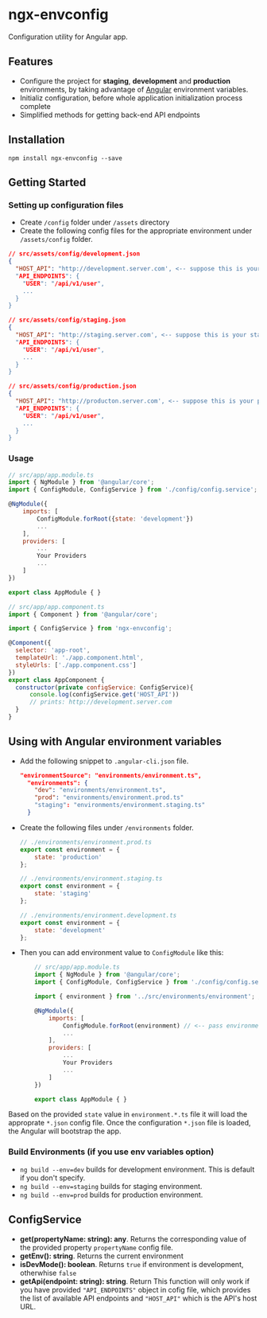 # ngx-envconfig
Configuration utility for Angular app.

## Features
- Configure the project for **staging**, **development** and **production** environments, by taking advantage of [Angular](https://angular.io/) environment variables.
- Initializ configuration, before whole application initialization process complete 
- Simplified methods for getting back-end API endpoints  

## Installation
`npm install ngx-envconfig --save`


## Getting Started   

### Setting up configuration files

- Create `/config` folder under `/assets` directory
- Create the following  config files for the appropriate environment under `/assets/config` folder.

```json
// src/assets/config/development.json
{
  "HOST_API": "http://development.server.com', <-- suppose this is your development server  
  "API_ENDPOINTS": {
    "USER": "/api/v1/user",
    ...
  }
}
```


```json
// src/assets/config/staging.json
{
  "HOST_API": "http://staging.server.com', <-- suppose this is your staging server  
  "API_ENDPOINTS": {
    "USER": "/api/v1/user",
    ...
  }
}
```


```json
// src/assets/config/production.json
{
  "HOST_API": "http://producton.server.com', <-- suppose this is your production server  
  "API_ENDPOINTS": {
    "USER": "/api/v1/user",
    ...
  }
}
```

### Usage

```javascript 
// src/app/app.module.ts
import { NgModule } from '@angular/core';
import { ConfigModule, ConfigService } from './config/config.service';

@NgModule({
    imports: [
        ConfigModule.forRoot({state: 'development'})
        ...
    ],
    providers: [
        ...
        Your Providers
        ...
    ]
})

export class AppModule { }
```

```javascript 
// src/app/app.component.ts
import { Component } from '@angular/core';

import { ConfigService } from 'ngx-envconfig';

@Component({
  selector: 'app-root',
  templateUrl: './app.component.html',
  styleUrls: ['./app.component.css']
})
export class AppComponent {
  constructor(private configService: ConfigService){
      console.log(configService.get('HOST_API'))
      // prints: http://development.server.com
  }
}

```

## Using with Angular environment variables

- Add the following snippet to `.angular-cli.json` file.
    ```json
    "environmentSource": "environments/environment.ts",
      "environments": {
        "dev": "environments/environment.ts",
        "prod": "environments/environment.prod.ts"
        "staging": "environments/environment.staging.ts"
      }
    ```
- Create the following files under `/environments` folder.

    ```javascript
    // ./environments/environment.prod.ts
    export const environment = {
        state: 'production'
    };
    ```
    ```javascript
    // ./environments/environment.staging.ts
    export const environment = {
        state: 'staging'
    };
    ```
    ```javascript
    // ./environments/environment.development.ts
    export const environment = {
        state: 'development'
    };
    ```
- Then you can add environment value to `ConfigModule` like this:

    ```javascript 
        // src/app/app.module.ts
        import { NgModule } from '@angular/core';
        import { ConfigModule, ConfigService } from './config/config.service';

        import { environment } from '../src/environments/environment'; // <-- add this line

        @NgModule({
            imports: [
                ConfigModule.forRoot(environment) // <-- pass environment variable
                ...
            ],
            providers: [
                ...
                Your Providers
                ...
            ]
        })

        export class AppModule { }
    ```

Based on the provided `state` value in `environment.*.ts` file it will load the approprate `*.json` config file. Once the configuration `*.json` file is loaded, the Angular will bootstrap the app.

### Build Environments (if you use env variables option)

- `ng build --env=dev` builds for development environment. This is default if you don't specify.
- `ng build --env=staging` builds for staging environment. 
- `ng build --env=prod` builds for production environment.


## ConfigService

- **get(propertyName: string): any**. Returns the corresponding value of the provided property `propertyName` config file. 
- **getEnv(): string**. Returns the current environment
- **isDevMode(): boolean**. Returns `true` if environment is development, otherwhise `false`
- **getApi(endpoint: string): string**. Return This function will only work if you have provided `"API_ENDPOINTS"` object in cofig file, which provides the list of available API endpoints and `"HOST_API"` which is the API's host URL.


